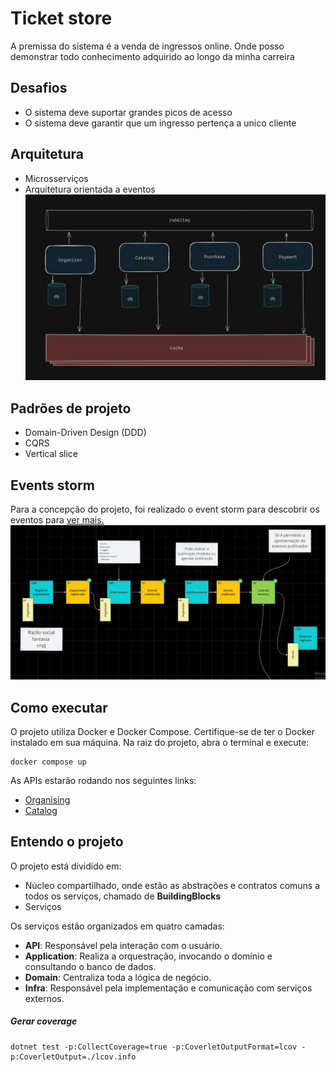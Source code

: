 # Ticket store
A premissa do sistema é a venda de ingressos online.
Onde posso demonstrar todo conhecimento adquirido ao longo da minha carreira 

## Desafios
- O sistema deve suportar grandes picos de acesso
- O sistema deve garantir que um ingresso pertença a unico cliente

## Arquitetura
- Microsserviços
- Arquitetura orientada a eventos
![alt text](docs/arquitetura.png)

## Padrões de projeto
- Domain-Driven Design (DDD)
- CQRS
- Vertical slice

## Events storm
Para a concepção do projeto, foi realizado o event storm para descobrir os eventos para
[ver mais.](https://miro.com/welcomeonboard/ZDlOVHlYTzRrMFN1aVppMkFzN0l0bEVTRk1rZ0xhaG1FcENsNDhjU29KNWpZdHhLNzVRMkpUZmVxU2FoeDJkYXwzNDU4NzY0NTg0NzkwMTQ1MTQzfDI=?share_link_id=131185290624)
![alt text](docs/event-storm.png)

## Como executar
O projeto utiliza Docker e Docker Compose. Certifique-se de ter o Docker instalado em sua máquina. Na raiz do projeto, abra o terminal e execute:
```
docker compose up
```
As APIs estarão rodando nos seguintes links:
- [Organising](http://localhost:5286/swagger/index.html)
- [Catalog](http://localhost:7139/swagger/index.html)

## Entendo o projeto
O projeto está dividido em:
- Núcleo compartilhado, onde estão as abstrações e contratos comuns a todos os serviços, chamado de **BuildingBlocks**
- Serviços

Os serviços estão organizados em quatro camadas:
- **API**: Responsável pela interação com o usuário.
- **Application**: Realiza a orquestração, invocando o domínio e consultando o banco de dados.
- **Domain**: Centraliza toda a lógica de negócio.
- **Infra**: Responsável pela implementação e comunicação com serviços externos.

##### Gerar coverage
```
dotnet test -p:CollectCoverage=true -p:CoverletOutputFormat=lcov -p:CoverletOutput=./lcov.info
```